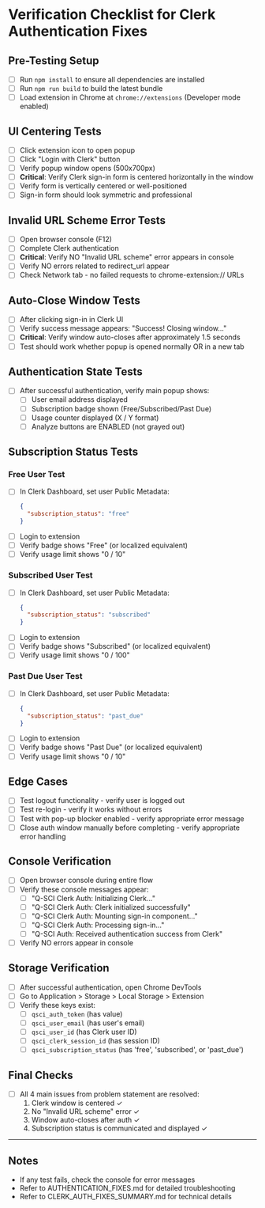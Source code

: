 # Verification Checklist for Clerk Authentication Fixes

## Pre-Testing Setup
- [ ] Run `npm install` to ensure all dependencies are installed
- [ ] Run `npm run build` to build the latest bundle
- [ ] Load extension in Chrome at `chrome://extensions` (Developer mode enabled)

## UI Centering Tests
- [ ] Click extension icon to open popup
- [ ] Click "Login with Clerk" button
- [ ] Verify popup window opens (500x700px)
- [ ] **Critical**: Verify Clerk sign-in form is centered horizontally in the window
- [ ] Verify form is vertically centered or well-positioned
- [ ] Sign-in form should look symmetric and professional

## Invalid URL Scheme Error Tests
- [ ] Open browser console (F12)
- [ ] Complete Clerk authentication
- [ ] **Critical**: Verify NO "Invalid URL scheme" error appears in console
- [ ] Verify NO errors related to redirect_url appear
- [ ] Check Network tab - no failed requests to chrome-extension:// URLs

## Auto-Close Window Tests
- [ ] After clicking sign-in in Clerk UI
- [ ] Verify success message appears: "Success! Closing window..."
- [ ] **Critical**: Verify window auto-closes after approximately 1.5 seconds
- [ ] Test should work whether popup is opened normally OR in a new tab

## Authentication State Tests
- [ ] After successful authentication, verify main popup shows:
  - [ ] User email address displayed
  - [ ] Subscription badge shown (Free/Subscribed/Past Due)
  - [ ] Usage counter displayed (X / Y format)
  - [ ] Analyze buttons are ENABLED (not grayed out)

## Subscription Status Tests

### Free User Test
- [ ] In Clerk Dashboard, set user Public Metadata:
  ```json
  {
    "subscription_status": "free"
  }
  ```
- [ ] Login to extension
- [ ] Verify badge shows "Free" (or localized equivalent)
- [ ] Verify usage limit shows "0 / 10"

### Subscribed User Test
- [ ] In Clerk Dashboard, set user Public Metadata:
  ```json
  {
    "subscription_status": "subscribed"
  }
  ```
- [ ] Login to extension
- [ ] Verify badge shows "Subscribed" (or localized equivalent)
- [ ] Verify usage limit shows "0 / 100"

### Past Due User Test
- [ ] In Clerk Dashboard, set user Public Metadata:
  ```json
  {
    "subscription_status": "past_due"
  }
  ```
- [ ] Login to extension
- [ ] Verify badge shows "Past Due" (or localized equivalent)
- [ ] Verify usage limit shows "0 / 10"

## Edge Cases
- [ ] Test logout functionality - verify user is logged out
- [ ] Test re-login - verify it works without errors
- [ ] Test with pop-up blocker enabled - verify appropriate error message
- [ ] Close auth window manually before completing - verify appropriate error handling

## Console Verification
- [ ] Open browser console during entire flow
- [ ] Verify these console messages appear:
  - [ ] "Q-SCI Clerk Auth: Initializing Clerk..."
  - [ ] "Q-SCI Clerk Auth: Clerk initialized successfully"
  - [ ] "Q-SCI Clerk Auth: Mounting sign-in component..."
  - [ ] "Q-SCI Clerk Auth: Processing sign-in..."
  - [ ] "Q-SCI Auth: Received authentication success from Clerk"
- [ ] Verify NO errors appear in console

## Storage Verification
- [ ] After successful authentication, open Chrome DevTools
- [ ] Go to Application > Storage > Local Storage > Extension
- [ ] Verify these keys exist:
  - [ ] `qsci_auth_token` (has value)
  - [ ] `qsci_user_email` (has user's email)
  - [ ] `qsci_user_id` (has Clerk user ID)
  - [ ] `qsci_clerk_session_id` (has session ID)
  - [ ] `qsci_subscription_status` (has 'free', 'subscribed', or 'past_due')

## Final Checks
- [ ] All 4 main issues from problem statement are resolved:
  1. Clerk window is centered ✓
  2. No "Invalid URL scheme" error ✓
  3. Window auto-closes after auth ✓
  4. Subscription status is communicated and displayed ✓

---

## Notes
- If any test fails, check the console for error messages
- Refer to AUTHENTICATION_FIXES.md for detailed troubleshooting
- Refer to CLERK_AUTH_FIXES_SUMMARY.md for technical details
